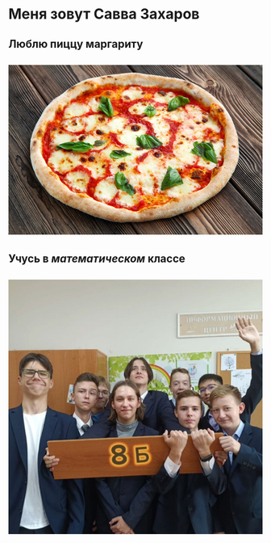 # Меня зовут Савва Захаров
## Люблю пиццу маргариту
## ![Alt text](image.png)

## Учусь в _математическом_ классе
## ![Alt text](image-1.png)




